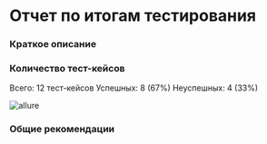 # Отчет по итогам тестирования

### Краткое описание


### Количество тест-кейсов

Всего: 12 тест-кейсов
Успешных: 8 (67%)
Неуспешных: 4 (33%)

![allure](https://github.com/falkona/qa-diploma/tree/master/docs/img/allure.png)

### Общие рекомендации